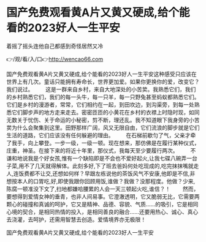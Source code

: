 # 国产免费观看黄A片又黄又硬成,给个能看的2023好人一生平安
着摇了摇头连他自己都感到奇怪居然又冷

👉/观/看/入/口👉http://wencao66.com

国产免费观看黄A片又黄又硬成,给个能看的2023好人一生平安这种感受只应该在世界上有几次。童话只能拥有寿命长，世界更加爱。如果你更换你的爱，改变它？我们说过。
　　这是一群来自乡村，来自大地深处的小苦荬。我熟悉它们，我们的乡村熟悉它们，我们的每一头牛，每一只羊，每一只野兔甚至蚂蚁都熟悉它们。它们是乡村的漫游者，常常，它们相约在一起，到田坎边，到沟渠旁，到每一处熟悉它们脚步声的地方走来走去。密密匝匝的小黄花在乡村的衣襟上时隐时现，如同无数关于忧伤、关于命运的小秘密，剪不断，理还乱。我不知道眼下我身旁的小苦荬为什么会聚集到这里。田野那样广阔，风又无限自由，它们流浪的脚步就是它们生活的道路，它们应该没有任何躲避的理由。
　　在石梯前歇匀了气，父亲才牵了我手，向上攀登。一步一级，一级一顿。现在想来，那仿佛是在履行某种仪式，庄重，神圣。在接下来的将近十年里，那仪式，我每天至少要履行两次。
　　不谦和地说我是个好女孩,惟有一个缺陷即是不会也不爱好起火,让我七碟八碗弄一台子菜,用不了几天就得解体。此刻多好,下了班去爸妈何处吃现成的,吃完抹抹嘴就走人,连饭费都不让交,还想如何样？早跟左栋说他的茶饭风气不安康,他即是不信,非想按本人的口胃吃,好,即使我跟你回顾用饭,谁做？我做？没那程度。他做？少来,陈腐一顿准没下文了,扫地都嫌哈腰累的人会一天三顿起火吃,谁信？！
　　然而，要想得到爱情女神的垂青，也非人间易事。它澄澈透明，它又脆弱无比，它需要两颗心的碰撞和真诚的呵护，它又是精神、品德、容貌、气质……的吸引，它是相同心境的契合，是相同热情的投入，是相同善良的融合……还要用热心、诚心、真心去浇灌，去呵护，还需用智慧去创造。爱情境界亦无极限！

国产免费观看黄A片又黄又硬成,给个能看的2023好人一生平安
